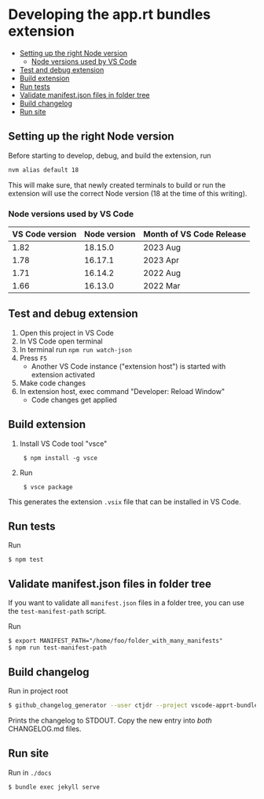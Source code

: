# Developing the app.rt bundles extension

- [Setting up the right Node version](#setting-up-the-right-node-version)
   - [Node versions used by VS Code](#node-versions-used-by-vs-code)
- [Test and debug extension](#test-and-debug-extension)
- [Build extension](#build-extension)
- [Run tests](#run-tests)
- [Validate manifest.json files in folder tree](#validate-manifestjson-files-in-folder-tree)
- [Build changelog](#build-changelog)
- [Run site](#run-site)


## Setting up the right Node version

Before starting to develop, debug, and build the extension, run

```bash
nvm alias default 18
```

This will make sure, that newly created terminals to build or run the extension will use the correct Node version (18 at the time of this writing).

### Node versions used by VS Code

|VS Code version | Node  version | Month of VS Code Release |
|----|-----|---|
| 1.82 | 18.15.0 | 2023 Aug |
| 1.78 | 16.17.1 | 2023 Apr |
| 1.71 | 16.14.2 | 2022 Aug |
| 1.66 | 16.13.0 | 2022 Mar |

## Test and debug extension

1. Open this project in VS Code
2. In VS Code open terminal
3. In terminal run `npm run watch-json`
4. Press `F5`
   * Another VS Code instance ("extension host") is started with extension activated
5. Make code changes
6. In extension host, exec command "Developer: Reload Window"
    * Code changes get applied

## Build extension

1. Install VS Code tool "vsce"
   ```shell
    $ npm install -g vsce
   ```
2. Run
   ```shell
    $ vsce package
   ```

This generates the extension `.vsix` file that can be installed in VS Code.

## Run tests

Run 
```shell
$ npm test
```

## Validate manifest.json files in folder tree

If you want to validate all `manifest.json` files in a folder tree, you can use the `test-manifest-path` script.

Run 
```shell
$ export MANIFEST_PATH="/home/foo/folder_with_many_manifests"
$ npm run test-manifest-path
```

## Build changelog

Run in project root

```bash
$ github_changelog_generator --user ctjdr --project vscode-apprt-bundles --token $GITHUB_TOKEN --output CHANGELOG.md  --future-release v0.5.0 --no-compare-link --since-tag v0.0.5 --no-http-cache --enhancement-label "**Enhancements**" --bugs-label "**Bug fixes**" --include-labels enhancement,bug --no-pr-wo-labels
```

Prints the changelog to STDOUT. Copy the new entry into _both_ CHANGELOG.md files.

## Run site

Run in `./docs`

```bash
$ bundle exec jekyll serve
```